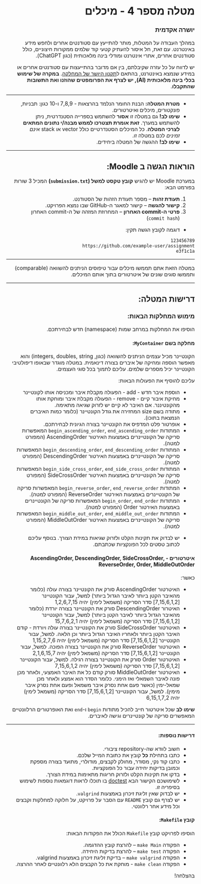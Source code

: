 <div dir="rtl">

# מטלה מספר 4 - מיכלים

### יושרה אקדמית

במהלך העבודה על המטלות, מותר להתייעץ עם סטודנטים אחרים ולחפש מידע באינטרנט. עם זאת, חל איסור להעתיק קטעי קוד שלמים ממקורות חיצוניים, כולל סטודנטים אחרים, אתרי אינטרנט ומודלי בינה מלאכותית (כגון ChatGPT).

יש לדווח על כל עזרה שקיבלתם, בין אם מדובר בהתייעצות עם סטודנטים אחרים או במידע שנמצא באינטרנט, בהתאם ל[תקנון היושר של המחלקה](https://www.ariel.ac.il/wp/cs/wp-content/uploads/sites/88/2020/08/Guidelines-for-Academic-Integrity.pdf).
**במקרה של שימוש בכלי בינה מלאכותית (AI), יש לצרף את הפרומפטים שהוזנו ואת התשובות שהתקבלו**.

-----
* **מטרת המטלה:** הבנת החומר הנלמד בהרצאות - 7,8,9 ו-10 כגון: תבניות, פונקטורים, מיכלים ואיטרטורים.
* **שימו לב!**  גם במטלה זו **אסור** להשתמש בספרייה הסטנדרטית, ניתן להשתמש במערך. **זאת אומרת תצטרכו לממש מבנה/י נתונים המתאים לצרכי המטלה**. כל המיכלים הסטנדרטיים כולל vector או stack *אינם זמינים* לכם במטלה זו.
* **שימו לב!** ההגשה של המטלה ביחידים.

---

## הוראות הגשה ב Moodle:

במערכת Moodle יש להגיש **קובץ טקסט למשל (`submission.txt`)** המכיל 3 שורות בפורמט הבא:

1. **תעודת זהות** – מספר תעודת הזהות של הסטודנט.
2. **קישור להגשה** – קישור למאגר ה-GitHub שבו נמצא הפרויקט.
3. **פרטי ה-commit האחרון** – המחרוזת המזהה של ה-commit האחרון (`commit hash`) 

 - דוגמה לקובץ הגשה תקין:
```
123456789
https://github.com/example-user/assignment
e3f1c1a 
```

---

במטלה הזאת אתם תממשו מיכלים עבור טיפוסים הניתנים להשוואה (comparable) ותממשו סוגים שונים של איטרטורים בתוך אותם המיכלים.

---

## דרישות המטלה:

### מימוש המחלקות הבאות:

הוסיפו את המחלקות במרחב שמות (namespace) חדש לבחירתכם.

#### מחלקה בשם `MyContainer`:
הקונטיינר מכיל עצמים הניתנים להשוואה (כגון, integers, doubles, string) והוא מאפשר הוספה ומחיקה של איברים בצורה דינאמית. במטלה מוגדר שבאופו דיפולטיבי הקונטיינר יכיל מספרים שלמים. עליכם לתמוך בכל סוגי העצמים.

עליכם להוסיף את הפעולות הבאות:

- הוספת איבר חדש - add - הפעולה מקבלת איבר ומכניסה אותו לקונטיינר
- מחיקת איבור קיים - remove - הפעולה מקבלת איבר ומוחקת אותו מהקונטיננר. אם האיבר לא קיים יש לזרוק שגיאה מתאימה.
- מתודה בשם size המחזירה את גודל הקונטיינר (כלומר כמות האיברים הנמצאת בתוכו).
- אופרטור פלט המדפיס את הקונטיינר בצורה הגיונית לבחירתכם.
- המתודות `begin_ascending_order`, `end_ascending_order` המאפשרות סריקה של הקונטיינרים באמצעות האירטור AscendingOrder (המפורט למטה).
- המתודות `begin_descending_order`, `end_descending_order` המאפשרות סריקה של הקונטיינרים באמצעות האירטור DescendingOrder (המפורט למטה).
- המתודות `begin_side_cross_order`, `end_side_cross_order` המאפשרות סריקה של הקונטיינרים באמצעות האירטור SideCrossOrder (המפורט למטה).
- המתודות `begin_reverse_order`, `end_reverse_order` המאפשרות סריקה של הקונטיינרים באמצעות האירטור ReverseOrder (המפורט למטה).
- המתודות `begin_order`, `end_order` המאפשרות סריקה של הקונטיינרים באמצעות האירטור Order (המפורט למטה).
- המתודות `begin_middle_out_order`, `end_middle_out_order` המאפשרות סריקה של הקונטיינרים באמצעות האירטור MiddleOutOrder (המפורט למטה).

* יש לבדוק את תקינות הקלט ולזרוק שגיאות במידת הצורך. בנוסף עליכם לכתוב טסטים לכל הפונקציות שכתבתם.

#### איטרטורים - AscendingOrder, DescendingOrder, SideCrossOrder, ReverseOrder, Order, MiddleOutOrder
כאשר:
- האיטרטור AscendingOrder סורק את הקונטיינר בצורה עולה (כלומר מהאיבר הקטן ביותר לאיבר הגדול ביותר) למשל, עבור הקונטיינר [7,15,6,1,2] סדר הסריקה (משמאל לימין) יהיה 1,2,6,7,15    
- האיטרור DescendingOrder סורק את הקונטיינר בצורה יורדת (כלומר מהאיבר הגדול ביותר לאיבר הקטן ביותר) למשל, עבור הקונטיינר [7,15,6,1,2] סדר הסריקה (משמאל לימין) יהיה 15,7,6,2,1
- האיטרטור SideCrossOrder סורק את הקונטיינר בצורה עולה ויורדת - קודם האיבר הקטן ביותר ולאחריו האיבר הגדול ביותר וכן הלאה. למשל, עבור הקונטיינר [7,15,6,1,2] סדר הסריקה (משמאל לימין) יהיה 1,15,2,7,6 
- האיטרטור ReverseOrder סורק את הקונטיינר בצורה הפוכה. למשל, עבור הקונטיינר [7,15,6,1,2] סדר הסריקה (משמאל לימין) יהיה 2,1,6,15,7
- האיטרטור Order סורק את הקונטיינר בצורה רגילה. למשל, עבור הקונטיינר [7,15,6,1,2] סדר הסריקה (משמאל לימין) יהיה 7,15,6,1,2
- האיטרטור MiddleOutOrder סורק קודם כל את האיבר האמצעי, ולאחר מכן פונה לאיבר השמאלי ואז הימני. כלומר הסדר הוא אמצע ולאחר מכן שמאל-ימין (כאשר פעם אחת נסרק איבר משמאל ופעם אחת נסרק איבר מימין). למשל, עבור הקונטיינר [7,15,6,1,2] סדר הסריקה (משמאל לימין) יהיה 6,15,1,7,2

**שימו לב** שכל איטרטור חייב להכיל מתודות ``begin`` ו-``end`` ואת האופרטורים הרלוונטיים המאפשרים סריקה של קונטיינרים וגישה לאיברים.

---


#### דרישות נוספות:

- חשוב לוודא שה-repository ציבורי.
- כתבו בתחילת **כל** קובץ את כתובת המייל שלכם.
- כתבו קוד נקי, מסודר, מחולק לקבצים, מודולרי, מתועד בצורה מספקת וכמובן בדיקות יחידה עבור כל הפונקציות.
- בדקו את תקינות הקלט ולזרוק חריגות מתאימות במידת הצורך.
- לשימושכם הקישור הבא [doctest](https://github.com/doctest/doctest) בו תוכלו לראות דוגמאות נוספות לשימוש בסיפריה זו.
- יש לבדוק שאין זליגת זיכרון באמצעות `valgrind`.
- יש לצרף גם קובץ `README` עם הסבר על פרויקט, על חלוקה למחלקות וקבצים וכל מידע אחר רלוונטי.


#### קובץ `Makefile`:
הוסיפו לפרויקט קובץ `Makefile` הכולל את הפקודות הבאות:
- הפקודה `make Main` – להרצת קובץ ההדגמה.
- הפקודה `make test` – להרצת בדיקות היחידה.
- הפקודה `make valgrind` – בדיקת זליגת זיכרון באמצעות valgrind.
- הפקודה `make clean` - מוחקת את כל הקבצים הלא רלוונטיים לאחר ההרצה.


בהצלחה!


</div>
